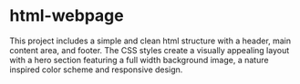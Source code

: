 # html-webpage
This project includes a simple and clean html structure with a header, main content area, and footer. The CSS styles create a visually appealing layout with a hero section featuring a full width background image, a nature inspired color scheme and responsive design.

